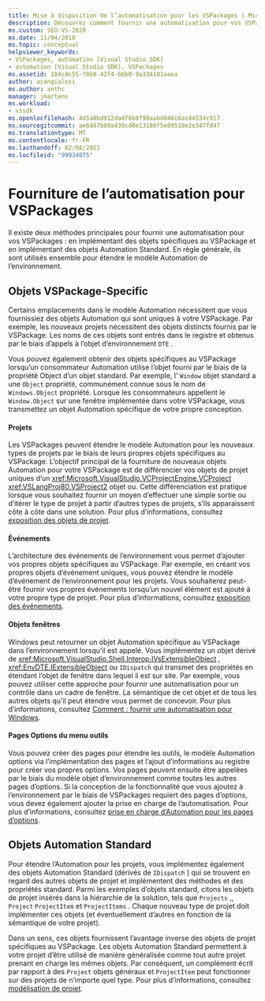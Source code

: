 ```yaml
---
title: Mise à disposition de l’automatisation pour les VSPackages | Microsoft Docs
description: Découvrez comment fournir une automatisation pour vos VSPackages en implémentant des objets spécifiques au VSPackage et en implémentant des objets Automation Standard.
ms.custom: SEO-VS-2020
ms.date: 11/04/2016
ms.topic: conceptual
helpviewer_keywords:
- VSPackages, automation [Visual Studio SDK]
- automation [Visual Studio SDK], VSPackages
ms.assetid: 104c4c55-78b8-42f4-b6b0-9a334101aaea
author: acangialosi
ms.author: anthc
manager: jmartens
ms.workload:
- vssdk
ms.openlocfilehash: 4d5a0bd912dadf6b8f90aabd846c6ac44534c917
ms.sourcegitcommit: ae6d47b09a439cd0e13180f5e89510e3e347fd47
ms.translationtype: MT
ms.contentlocale: fr-FR
ms.lasthandoff: 02/08/2021
ms.locfileid: "99934075"
---
```

# <a name="providing-automation-for-vspackages"></a>Fourniture de l’automatisation pour VSPackages
Il existe deux méthodes principales pour fournir une automatisation pour vos VSPackages : en implémentant des objets spécifiques au VSPackage et en implémentant des objets Automation Standard. En règle générale, ils sont utilisés ensemble pour étendre le modèle Automation de l’environnement.

## <a name="vspackage-specific-objects"></a>Objets VSPackage-Specific
 Certains emplacements dans le modèle Automation nécessitent que vous fournissiez des objets Automation qui sont uniques à votre VSPackage. Par exemple, les nouveaux projets nécessitent des objets distincts fournis par le VSPackage. Les noms de ces objets sont entrés dans le registre et obtenus par le biais d’appels à l’objet d’environnement `DTE` .

 Vous pouvez également obtenir des objets spécifiques au VSPackage lorsqu’un consommateur Automation utilise l’objet fourni par le biais de la propriété Object d’un objet standard. Par exemple, l' `Window` objet standard a une `Object` propriété, communément connue sous le nom de `Windows.Object` propriété. Lorsque les consommateurs appellent le `Window.Object` sur une fenêtre implémentée dans votre VSPackage, vous transmettez un objet Automation spécifique de votre propre conception.

#### <a name="projects"></a>Projets
 Les VSPackages peuvent étendre le modèle Automation pour les nouveaux types de projets par le biais de leurs propres objets spécifiques au VSPackage. L’objectif principal de la fourniture de nouveaux objets Automation pour votre VSPackage est de différencier vos objets de projet uniques d’un <xref:Microsoft.VisualStudio.VCProjectEngine.VCProject> <xref:VSLangProj80.VSProject2> objet ou. Cette différenciation est pratique lorsque vous souhaitez fournir un moyen d’effectuer une simple sortie ou d’itérer le type de projet à partir d’autres types de projets, s’ils apparaissent côte à côte dans une solution. Pour plus d’informations, consultez [exposition des objets de projet](../../extensibility/internals/exposing-project-objects.md).

#### <a name="events"></a>Événements
 L’architecture des événements de l’environnement vous permet d’ajouter vos propres objets spécifiques au VSPackage. Par exemple, en créant vos propres objets d’événement uniques, vous pouvez étendre le modèle d’événement de l’environnement pour les projets. Vous souhaiterez peut-être fournir vos propres événements lorsqu’un nouvel élément est ajouté à votre propre type de projet. Pour plus d’informations, consultez [exposition des événements](../../extensibility/internals/exposing-events-in-the-visual-studio-sdk.md).

#### <a name="window-objects"></a>Objets fenêtres
 Windows peut retourner un objet Automation spécifique au VSPackage dans l’environnement lorsqu’il est appelé. Vous implémentez un objet dérivé de <xref:Microsoft.VisualStudio.Shell.Interop.IVsExtensibleObject> , <xref:EnvDTE.IExtensibleObject> ou `IDispatch` qui transmet des propriétés en étendant l’objet de fenêtre dans lequel il est sur site. Par exemple, vous pouvez utiliser cette approche pour fournir une automatisation pour un contrôle dans un cadre de fenêtre. La sémantique de cet objet et de tous les autres objets qu’il peut étendre vous permet de concevoir. Pour plus d’informations, consultez [Comment : fournir une automatisation pour Windows](../../extensibility/internals/how-to-provide-automation-for-windows.md).

#### <a name="options-pages-on-the-tools-menu"></a>Pages Options du menu outils
 Vous pouvez créer des pages pour étendre les outils, le modèle Automation options via l’implémentation des pages et l’ajout d’informations au registre pour créer vos propres options. Vos pages peuvent ensuite être appelées par le biais du modèle objet d’environnement comme toutes les autres pages d’options. Si la conception de la fonctionnalité que vous ajoutez à l’environnement par le biais de VSPackages requiert des pages d’options, vous devez également ajouter la prise en charge de l’automatisation. Pour plus d’informations, consultez [prise en charge d’Automation pour les pages d’options](../../extensibility/internals/automation-support-for-options-pages.md).

## <a name="standard-automation-objects"></a>Objets Automation Standard
 Pour étendre l’Automation pour les projets, vous implémentez également des objets Automation Standard (dérivés de `IDispatch` ) qui se trouvent en regard des autres objets de projet et implémentent des méthodes et des propriétés standard. Parmi les exemples d’objets standard, citons les objets de projet insérés dans la hiérarchie de la solution, tels que `Projects` ,, `Project` `ProjectItem` et `ProjectItems` . Chaque nouveau type de projet doit implémenter ces objets (et éventuellement d’autres en fonction de la sémantique de votre projet).

 Dans un sens, ces objets fournissent l’avantage inverse des objets de projet spécifiques au VSPackage. Les objets Automation Standard permettent à votre projet d’être utilisé de manière généralisée comme tout autre projet prenant en charge les mêmes objets. Par conséquent, un complément écrit par rapport à des `Project` objets généraux et `ProjectItem` peut fonctionner sur des projets de n’importe quel type. Pour plus d’informations, consultez [modélisation de projet](../../extensibility/internals/project-modeling.md).
